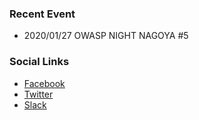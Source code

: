 ### Recent Event
* 2020/01/27 OWASP NIGHT NAGOYA #5

### Social Links
* [Facebook](https://www.facebook.com/owaspnagoya/)
* [Twitter](https://twitter.com/owaspnagoya)
* [Slack](https://join.slack.com/t/owaspnagoya/shared_invite/enQtMzM0OTkwMTM1NDQxLTA1MGMwNmY4NTY5OWNmNDdhMDVmNzgzNWJhYjYwYzEwZGNlOGVkNTliMDc2YmY4NWZhYjUyYjg1NWE0NWUwOTU)

